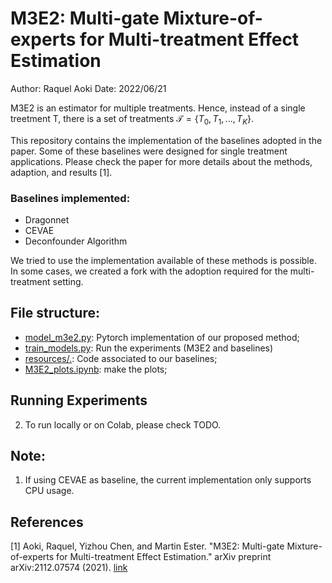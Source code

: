 # M3E2: Multi-gate Mixture-of-experts for Multi-treatment Effect Estimation

Author: Raquel Aoki
Date: 2022/06/21

M3E2 is an estimator for multiple treatments. Hence, instead of a single treetment T, there is a set of treatments 
$\mathcal{T} = \{T_0, T_1,...,T_K\}$.  

This repository contains the implementation of the baselines adopted in the paper. Some of these baselines were designed 
for single treatment applications. Please check the paper for more details about the methods, adaption, and results [1]. 


### Baselines implemented: 
- Dragonnet
- CEVAE
- Deconfounder Algorithm


We tried to use the implementation available of these methods is possible. 
In some cases, we created a fork with the adoption required for the 
multi-treatment setting.


## File structure: 
* [model_m3e2.py](model_m3e2.py): Pytorch implementation of our proposed method; 
* [train_models.py](train_models.py): Run the experiments (M3E2 and baselines)
* [resources/.](resources): Code associated to our baselines;
* [M3E2_plots.ipynb](M3E2_plots.ipynb): make the plots;


## Running Experiments

2. To run locally or on Colab, please check TODO.

## Note: 
1. If using CEVAE as baseline, the current implementation only supports CPU usage. 



## References

[1] Aoki, Raquel, Yizhou Chen, and Martin Ester. "M3E2: Multi-gate Mixture-of-experts for Multi-treatment Effect 
Estimation." arXiv preprint arXiv:2112.07574 (2021). [link](https://arxiv.org/abs/2112.07574)
